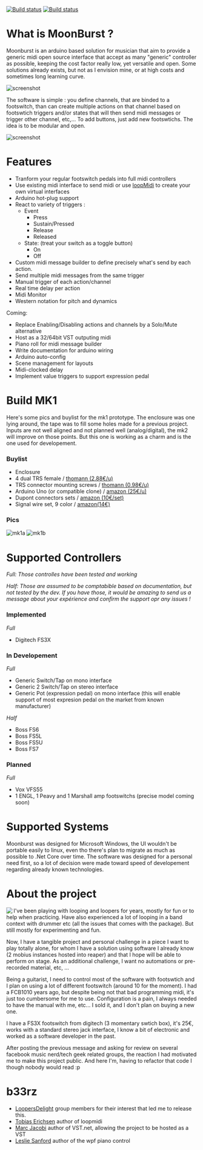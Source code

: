 [![Build status](https://ci.appveyor.com/api/projects/status/2ohdsl0j6kgifhov/branch/master?svg=true&passingText=master&pendingText=master&failingText=master)](https://ci.appveyor.com/project/Manu404/moonburst-master/branch/master)
[![Build status](https://ci.appveyor.com/api/projects/status/o56n37ei0k8yhwua/branch/dev?svg=true&passingText=dev&pendingText=dev&failingText=dev)](https://ci.appveyor.com/project/Manu404/moonburst-dev/branch/dev)


# What is MoonBurst ?

Moonburst is an arduino based solution for musician that aim to provide a generic midi open source interface that accept as many "generic" controller as possible, keeping the cost factor really low, yet versatile and open. Some solutions already exists, but not as I envision mine, or at high costs and sometimes long learning curve.

![screenshot](https://github.com/Manu404/moonburst/blob/master/scrns/overview.png)

The software is simple : you define channels, that are binded to a footswitch, than can create multiple actions on that channel based on footswtich triggers and/or states that will then send midi messages or trigger other channel, etc,... To add buttons, just add new footswtichs. The idea is to be modular and open.

![screenshot](https://github.com/Manu404/moonburst/blob/master/scrns/screen.png)

# Features

 - Tranform your regular footswitch pedals into full midi controllers
 - Use existing midi interface to send midi or use [loopMidi](https://www.tobias-erichsen.de/software/loopmidi.html) to create your own virtual interfaces
 - Arduino hot-plug support
 - React to variety of triggers : 
   - Event
     - Press
     - Sustain/Pressed
     - Release
     - Released
   - State: (treat your switch as a toggle button)
     - On
     - Off
 - Custom midi message builder to define precisely what's send by each action.
 - Send multiple midi messages from the same trigger
 - Manual trigger of each action/channel
 - Real time delay per action
 - Midi Monitor
 - Western notation for pitch and dynamics
 
 Coming:
 - Replace Enabling/Disabling actions and channels by a Solo/Mute alternative
 - Host as a 32/64bit VST outputing midi
 - Piano roll for midi message builder
 - Write documentation for arduino wiring
 - Arduino auto-config
 - Scene management for layouts
 - Midi-clocked delay
 - Implement value triggers to support expression pedal
 
# Build MK1
Here's some pics and buylist for the mk1 prototype. The enclosure was one lying around, the tape was to fill some holes made for a previous project. Inputs are not well aligned and not planned well (analog/digital), the mk2 will improve on those points. But this one is working as a charm and is the one used for developement.

### Buylist

- Enclosure
- 4 dual TRS female / [thomann (2.88€/u)](https://www.thomann.de/be/neutrik_nsj12_hh_1.htm)
- TRS connector mounting screws / [thomann (0.98€/u)](https://www.thomann.de/be/neutrik_nrj_nut_b.htm)
- Arduino Uno (or compatible clone) / [amazon (25€/u)](https://www.amazon.fr/Arduino-A000066-M%C3%A9moire-flash-32/dp/B008GRTSV6/)
- Dupont connectors sets / [amazon (10€/set)](https://www.amazon.fr/ARCELI-Connecteur-Goupilles-Adaptateur-Assortiment/dp/B07PVVD26W/)
- Signal wire set, 9 color / [amazon(14€)](https://www.amazon.fr/dp/B001IRVDV4/ref=psdc_1854585031_t1_B001IRQRRO)

### Pics

![mk1a](https://github.com/Manu404/moonburst/blob/master/scrns/out.png)
![mk1b](https://github.com/Manu404/moonburst/blob/master/scrns/in.png)

 
# Supported Controllers
*Full: Those controlles have been tested and working*

*Half: Those are assumed to be comptabible based on documentation, but not tested by the dev.
If you have those, it would be amazing to send us a message about your expérience and confirm the support opr any issues !*

### Implemented
*Full*
 - Digitech FS3X
 
### In Developement
*Full*
 - Generic Switch/Tap on mono interface
 - Generic 2 Switch/Tap on stereo interface
 - Generic Pot (expression pedal) on mono interface (this will enable support of most expresion pedal on the market from known manufacturer)
 
*Half*
 - Boss FS6
 - Boss FS5L
 - Boss FS5U
 - Boss FS7

### Planned 
*Full*
 - Vox VFS55
 - 1 ENGL, 1 Peavy and 1 Marshall amp footswitchs (precise model coming soon)
 
# Supported Systems
Moonburst was designed for Microsoft Windows, the UI wouldn't be portable easily to linux, even tho there's plan to migrate as much as possible to .Net Core over time. The software was designed for a personal need first, so a lot of decision were made toward speed of developement regarding already known technologies.

# About the project

<img align="left" src="https://github.com/Manu404/moonburst/blob/master/scrns/header_half.jpg">

I've been playing with looping and loopers for years, mostly for fun or to help when practicing. Have also experienced a lot of looping in a band context with drummer etc (all the issues that comes with the package). But still mostly for experimenting and fun.

Now, I have a tangible project and personal challenge in a piece I want to play totally alone, for whom I have a solution using software I already know (2 mobius instances hosted into reaper) and that I hope will be able to perform on stage. As an additional challenge, I want no automations or pre-recorded material, etc, ...

Being a guitarist, I need to control most of the software with footswtich and I plan on using a lot of different footswitch (around 10 for the moment). I had a FCB1010 years ago, but despite being not that bad programming midi, it's just too cumbersome for me to use. Configuration is a pain, I always needed to have the manual with me, etc... I sold it, and I don't plan on buying a new one.

I have a FS3X footswitch from digitech (3 momentary swtich box), it's 25€, works with a standard stereo jack interface, I know a bit of electronic and worked as a software developer in the past.

After posting the previous message and asking for review on several facebook music nerd/tech geek related groups, the reaction I had motivated me to make this project public. And here I'm, having to refactor that code I though nobody would read :p

# b33rz

- [LoopersDelight](https://www.facebook.com/groups/LoopersDelight/) group members for their interest that led me to release this.
- [Tobias Erichsen](https://www.tobias-erichsen.de/) author of loopmidi
- [Marc Jacobi](https://github.com/obiwanjacobi/vst.net) author of VST.net, allowing the project to be hosted as a VST
- [Leslie Sanford](https://www.codeproject.com/Articles/6165/A-Piano-Key-Control-in-C) author of the wpf piano control
